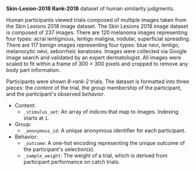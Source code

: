 **Skin-Lesion-2018 Rank-2018** dataset of human similarity judgments.

Human participants viewed trials composed of multiple images taken from the Skin Lesions 2018 image dataset. The Skin Lesions 2018 image dataset is composed of 237 images. There are 120 melanoma images representing four types: acral lentiginous, lentigo maligna, nodular, superficial spreading. There are 117 benign images representing four types: blue nevi, lentigo, melanocytic nevi, seborrheic keratoses. Images were collected via Google image search and validated by an expert dermatologist. All images were scaled to fit within a frame of 300 × 300 pixels and cropped to remove any body part information.

Participants were shown *8-rank-2* trials. The dataset is formatted into three pieces: the *content* of the trial, the *group* membership of the participant, and the participant's observed *behavior*.

* Content:
    * `_stimulus_set`: An array of indices that map to images. Indexing starts at `1`.
* Group:
    * `_anonymous_id`: A unique anonymous identifier for each participant.
* Behavior:
    * `_outcome`: A one-hot encoding representing the unique outcome of the participant's selection(s).
    * `_sample_weight`: The weight of a trial, which is derived from participant performance on catch trials.
